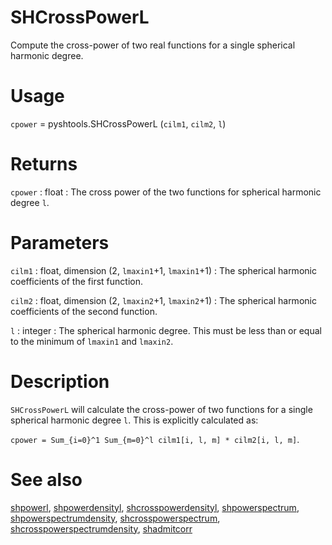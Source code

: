 # SHCrossPowerL

Compute the cross-power of two real functions for a single spherical harmonic degree.

# Usage

`cpower` = pyshtools.SHCrossPowerL (`cilm1`, `cilm2`, `l`)

# Returns

`cpower` : float
:   The cross power of the two functions for spherical harmonic degree `l`.

# Parameters

`cilm1` : float, dimension (2, `lmaxin1`+1, `lmaxin1`+1)
:   The spherical harmonic coefficients of the first function.

`cilm2` : float, dimension (2, `lmaxin2`+1, `lmaxin2`+1)
:   The spherical harmonic coefficients of the second function.

`l` : integer
:   The spherical harmonic degree. This must be less than or equal to the minimum of `lmaxin1` and `lmaxin2`.

# Description

`SHCrossPowerL` will calculate the cross-power of two functions for a single spherical harmonic degree `l`. This is explicitly calculated as:

`cpower = Sum_{i=0}^1 Sum_{m=0}^l cilm1[i, l, m] * cilm2[i, l, m]`.

# See also

[shpowerl](pyshpowerl.html), [shpowerdensityl](pyshpowerdensityl.html), [shcrosspowerdensityl](pyshcrosspowerdensityl.html), [shpowerspectrum](pyshpowerspectrum.html), [shpowerspectrumdensity](pyshpowerspectrumdensity.html), [shcrosspowerspectrum](pyshcrosspowerspectrum.html), [shcrosspowerspectrumdensity](pyshcrosspowerspectrumdensity.html), [shadmitcorr](pyshadmitcorr.html)
